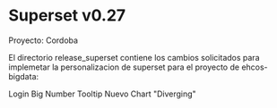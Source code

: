 # Superset v0.27
Proyecto: Cordoba

El directorio release_superset contiene los cambios solicitados para implemetar la personalizacion de superset para el proyecto de ehcos-bigdata:

Login
Big Number Tooltip
Nuevo Chart "Diverging"
